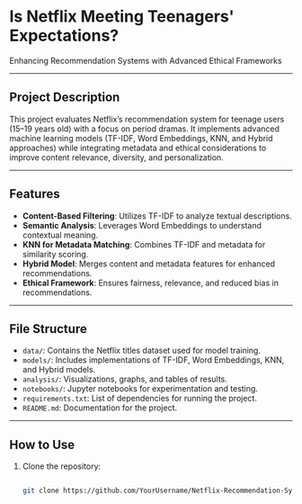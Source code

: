 # Is Netflix Meeting Teenagers' Expectations?  
Enhancing Recommendation Systems with Advanced Ethical Frameworks

---

## Project Description
This project evaluates Netflix’s recommendation system for teenage users (15–19 years old) with a focus on period dramas. It implements advanced machine learning models (TF-IDF, Word Embeddings, KNN, and Hybrid approaches) while integrating metadata and ethical considerations to improve content relevance, diversity, and personalization.

---

## Features
- **Content-Based Filtering**: Utilizes TF-IDF to analyze textual descriptions.
- **Semantic Analysis**: Leverages Word Embeddings to understand contextual meaning.
- **KNN for Metadata Matching**: Combines TF-IDF and metadata for similarity scoring.
- **Hybrid Model**: Merges content and metadata features for enhanced recommendations.
- **Ethical Framework**: Ensures fairness, relevance, and reduced bias in recommendations.

---

## File Structure
- `data/`: Contains the Netflix titles dataset used for model training.
- `models/`: Includes implementations of TF-IDF, Word Embeddings, KNN, and Hybrid models.
- `analysis/`: Visualizations, graphs, and tables of results.
- `notebooks/`: Jupyter notebooks for experimentation and testing.
- `requirements.txt`: List of dependencies for running the project.
- `README.md`: Documentation for the project.

---

## How to Use
1. Clone the repository:
   ```bash

   git clone https://github.com/YourUsername/Netflix-Recommendation-System.git
